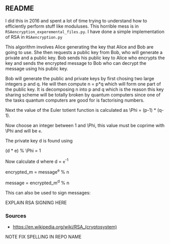 ## README ##

I did this in 2016 and spent a lot of time trying to understand how to efficiently perform stuff like moduluses. This horrible mess is in `RSAencryption_experemental_files.py`. I have done a simple implementation of RSA in `RSAencryption.py`

This algorithm involves Alice generating the key that Alice and Bob are going to use. She then requests a public key from Bob, who will generate a private and a public key. Bob sends his public key to Alice who encrypts the key and sends the encrypted message to Bob who can decrypt the message using his public key.

Bob will generate the public and private keys by first chosing two large integers p and q. He will then compute n = p*q which will form one part of the public key. It is decomposing n into p and q which is the reason this key sharing scheme will be totally broken by quantum computers since one of the tasks quantum computers are good for is factorising numbers. 

Next the value of the Euler totient function is calculated as \Phi = (p-1) * (q-1). 

Now choose an integer between 1 and \Phi, this value must be coprime with \Phi and will be `e`. 

The private key d is found using 

(d * e) % \Phi = 1

Now calculate d where d = `e`<sup>-1</sup>

encrypted_m = message<sup>e</sup> % n

message = encrypted_m<sup>d</sup> % n

This can also be used to sign messages:

EXPLAIN RSA SIGNING HERE

### Sources ###

* https://en.wikipedia.org/wiki/RSA_(cryptosystem)

NOTE FIX SPELLING IN REPO NAME